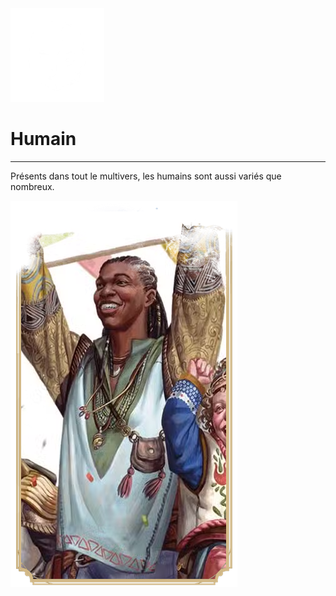 <div class="icon-container">
  <img src="../_media/especes/humain.png" alt="Humain" class="icon-r-title" data-no-zoom />

# Humain <!-- {docsify-ignore} -->

</div>

---

<div class="bloc-pres">
<div class="bloc-texte">
  <div class="texte">
    <p>Présents dans tout le multivers, les humains sont aussi variés que nombreux.</p>
  </div>
  </div>
  <img src="../_media/especes/pres-humain.png" alt="Humain" class="img-pres" data-no-zoom />
</div>
